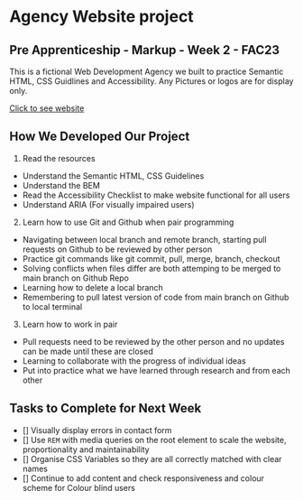 # Agency Website project 

## Pre Apprenticeship - Markup - Week 2 - FAC23

This is a fictional Web Development Agency we built to practice Semantic HTML, CSS Guidlines and Accessibility. Any Pictures or logos are for display only.

[Click to see website](https://fac-23.github.io/preA-markup-week2-millypaolo/)

## How We Developed Our Project

1. Read the resources 
 - Understand the Semantic HTML, CSS Guidelines
 - Understand the BEM
 - Read the Accessibility Checklist to make website functional for all users
 - Understand ARIA (For visually impaired users)

2. Learn how to use Git and Github when pair programming
 - Navigating between local branch and remote branch, starting pull requests on Github to be reviewed by other person
 - Practice git commands like git commit, pull, merge, branch, checkout
 - Solving conflicts when files differ are both attemping to be merged to main branch on Github Repo 
 - Learning how to delete a local branch
 - Remembering to pull latest version of code from main branch on Github to local terminal

3. Learn how to work in pair
 - Pull requests need to be reviewed by the other person and no updates can be made until these are closed
 - Learning to collaborate with the progress of individual ideas
 - Put into practice what we have learned through research and from each other
   

## Tasks to Complete for Next Week

* [] Visually display errors in contact form
* [] Use `REM` with media queries on the root element to scale the website, proportionality and maintainability
* [] Organise CSS Variables so they are all correctly matched with clear names
* [] Continue to add content and check responsiveness and colour scheme for Colour blind users
